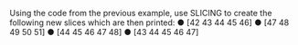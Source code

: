 Using the code from the previous example, use SLICING to create the following new slices
which are then printed:
● [42 43 44 45 46]
● [47 48 49 50 51]
● [44 45 46 47 48]
● [43 44 45 46 47]